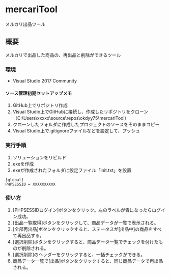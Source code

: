 # mercariTool
メルカリ出品ツール

## 概要
メルカリで出品した商品の、再出品と削除ができるツール

### 環境
- Visual Studio 2017 Community

#### ソース管理初期セットアップメモ
1. GitHub上でリポジトリ作成
1. Visual Studio上でGitHubに接続し、作成したリポジトリをクローン（C:\Users\xxxxx\source\repos\okdyy75\mercariTool）
1. クローンしたフォルダに作成したプロジェクトのソースをそのままコピー
1. Visual Studio上で.gitignoreファイルなどを設定して、プッシュ

### 実行手順
1. ソリューションをリビルド
1. exeを作成
1. exeが作成されたフォルダに設定ファイル「init.txt」を設置
```
[global]
PHPSESSID = XXXXXXXXXX
```

### 使い方
1. [PHPSESSIDログイン]ボタンをクリック。左のラベルが青になったらログイン成功。
1. [出品一覧取得]ボタンをクリックして、商品データが一覧で表示される。
1. [全部再出品]ボタンをクリックすると、ステータスが[出品中]の商品をすべて再出品する。
1. [選択削除]ボタンをクリックすると、商品データ一覧でチェックを付けたものが削除される。
1. [選択削除]のヘッダーをクリックすると、一括チェックができる。
1. 商品データ一覧で[出品]ボタンをクリックすると、同じ商品データで再出品される。
